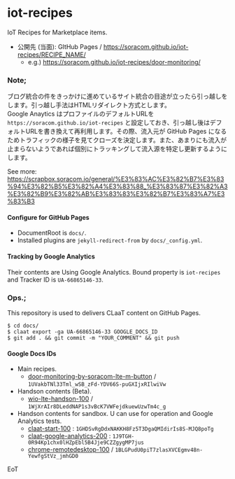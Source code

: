# iot-recipes

IoT Recipes for Marketplace items.

- 公開先 (当面): GItHub Pages / https://soracom.github.io/iot-recipes/RECIPE_NAME/
    - e.g.) https://soracom.github.io/iot-recipes/door-monitoring/

### Note;

ブログ統合の件をきっかけに進めているサイト統合の目途が立ったら引っ越しをします。引っ越し手法はHTMLリダイレクト方式とします。  
Google Anaytics はプロファイルのデフォルトURLを `https://soracom.github.io/iot-recipes` と設定しておき、引っ越し後はデフォルトURLを書き換えて再利用します。その際、流入元が GitHub Pages になるためトラフィックの様子を見てクローズを決定します。また、あまりにも流入が止まらないようであれば個別にトラッキングして流入源を特定し更新するようにします。

See more: https://scrapbox.soracom.io/general/%E3%83%AC%E3%82%B7%E3%83%94%E3%82%B5%E3%82%A4%E3%83%88_%E3%83%87%E3%82%A3%E3%82%B9%E3%82%AB%E3%83%83%E3%82%B7%E3%83%A7%E3%83%B3

#### Configure for GitHub Pages

- DocumentRoot is `docs/`.
- Installed plugins are `jekyll-redirect-from` by `docs/_config.yml`.

#### Tracking by Google Analytics

Their contents are Using Google Analytics. Bound property is `iot-recipes` and Tracker ID is `UA-66865146-33`.

### Ops.;

This repository is used to delivers CLaaT content on GitHub Pages.

```
$ cd docs/
$ claat export -ga UA-66865146-33 GOOGLE_DOCS_ID
$ git add . && git commit -m "YOUR_COMMENT" && git push
```

#### Google Docs IDs

- Main recipes.
    - [door-monitoring-by-soracom-lte-m-button](https://soracom.github.io/iot-recipes/door-monitoring-by-soracom-lte-m-button) / `1UVakbTNl33Tml_wSB_zFd-YDV66S-puGXIjxRIlwiVw`
- Handson contents (Beta).
    - [wio-lte-handson-100](https://soracom.github.io/iot-recipes/wio-lte-handson-100) / `1WjXrAIr8DLeddNAP1s3vBcK7VWFejdkuewUzwTm4c_g`
- Handson contents for sandbox. U can use for operation and Google Analytics tests.
    - [claat-start-100](https://soracom.github.io/iot-recipes/claat-start-100) : `1GHDSvRgDdxNAKKH8Fz5T3DgaQMIdirIs8S-MJQ8poTg`
    - [claat-google-analytics-200](https://soracom.github.io/iot-recipes/claat-google-analytics-200) : `1J9TGH-0R94Kp1chx0lHZpEbl5B4Jje9CZZgygMP7jus`
    - [chrome-remotedesktop-100](https://soracom.github.io/iot-recipes/chrome-remotedesktop-100) / `1BLGPudU0piT7zlasXVCEgmv48n-YewfgStVz_jmhGD0`

EoT
